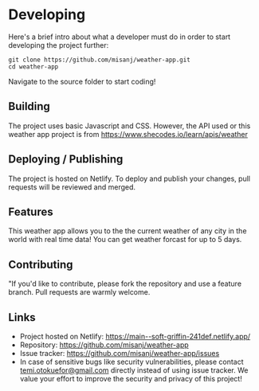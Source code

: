 # Developing
Here's a brief intro about what a developer must do in order to start developing the project further:
```
git clone https://github.com/misanj/weather-app.git
cd weather-app
```
Navigate to the source folder to start coding!

## Building
The project uses basic Javascript and CSS. However, the API used or this weather app project is from https://www.shecodes.io/learn/apis/weather

## Deploying / Publishing
The project is hosted on Netlify. To deploy and publish your changes, pull requests will be reviewed and merged.

## Features
This weather app allows you to the the current weather of any city in the world with real time data!
You can get weather forcast for up to 5 days.

## Contributing
"If you'd like to contribute, please fork the repository and use a feature branch. Pull requests are warmly welcome.

## Links
- Project hosted on Netlify: https://main--soft-griffin-241def.netlify.app/
- Repository: https://github.com/misanj/weather-app
- Issue tracker: https://github.com/misanj/weather-app/issues
- In case of sensitive bugs like security vulnerabilities, please contact temi.otokuefor@gmail.com directly instead of using issue tracker. We value your effort to improve the security and privacy of this project!
